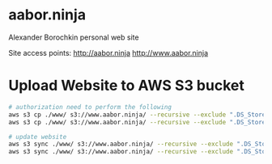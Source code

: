 # aabor.ninja
Alexander Borochkin personal web site

Site access points:
http://aabor.ninja
http://www.aabor.ninja

# Upload Website to AWS S3 bucket

```sh
# authorization need to perform the following
aws s3 cp ./www/ s3://www.aabor.ninja/ --recursive --exclude ".DS_Store" --dryrun
aws s3 cp ./www/ s3://www.aabor.ninja/ --recursive --exclude ".DS_Store"

# update website
aws s3 sync ./www/ s3://www.aabor.ninja/ --recursive --exclude ".DS_Store" --dryrun
aws s3 sync ./www/ s3://www.aabor.ninja/ --recursive --exclude ".DS_Store"
``` 
